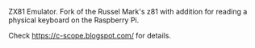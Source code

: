 ZX81 Emulator. Fork of the Russel Mark's z81 with addition for 
reading a physical keyboard on the Raspberry Pi.

Check https://c-scope.blogspot.com/ for details.
